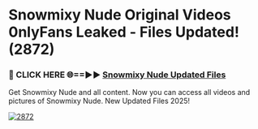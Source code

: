 # Snowmixy Nude Original Videos 0nlyFans Leaked - Files Updated! (2872)

<h3>🔴 CLICK HERE 🌐==►► <a href="https://tinyurl.com/yrmya6cz" rel="nofollow">Snowmixy Nude Updated Files</a></h3>

Get Snowmixy Nude and all content. Now you can access all videos and pictures of Snowmixy Nude. New Updated Files 2025!

[![2872](https://i.imgur.com/FMdXYCs.gif)](https://tinyurl.com/yrmya6cz)
